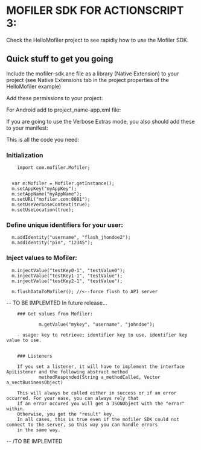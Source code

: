 # MOFILER SDK FOR ACTIONSCRIPT 3:

Check the HelloMofiler project to see rapidly how to use the Mofiler SDK.


## Quick stuff to get you going

Include the mofiler-sdk.ane file as a library (Native Extension) to your project (see Native Extensions tab in the project properties of the HelloMofiler example)

Add these permissions to your project: 

For Android add to project_name-app.xml file:

  <uses-permission android:name="android.permission.INTERNET"/>
  <uses-permission android:name="android.permission.ACCESS_NETWORK_STATE"/>
  <uses-permission android:name="android.permission.ACCESS_WIFI_STATE"/>
  <uses-permission android:name="android.permission.ACCESS_COARSE_LOCATION" />
  <uses-permission android:name="android.permission.READ_PHONE_STATE"/> 
  <uses-permission android:name="android.permission.READ_SMS" />
  <uses-permission android:name="android.permission.READ_PHONE_STATE" />

If you are going to use the Verbose Extras mode, you also should add these to your manifest:

  <uses-permission android:name="android.permission.RECEIVE_BOOT_COMPLETED" />
  <uses-permission android:name="android.permission.DISABLE_KEYGUARD"/>
  <uses-permission android:name="android.permission.WAKE_LOCK" />

This is all the code you need:

### Initialization
        import com.mofiler.Mofiler;


      var m:Mofiler = Mofiler.getInstance();
      m.setAppKey("myAppKey");
      m.setAppName("myAppName");
      m.setURL("mofiler.com:8081");
      m.setUseVerboseContext(true);
      m.setUseLocation(true);
      
### Define unique identifiers for your user:

      m.addIdentity("username", "flash_jhondoe2");
      m.addIdentity("pin", "12345");

### Inject values to Mofiler:

      m.injectValue("testKey0-1", "testValue0");
      m.injectValue("testKey1-1", "testValue");
      m.injectValue("testKey2-1", "testValue");
      
      m.flushDataToMofiler(); //<--force flush to API server


-- TO BE IMPLEMTED
In future release...

        ### Get values from Mofiler:

                m.getValue("mykey", "username", "johndoe");

        - usage: key to retrieve; identifier key to use, identifier key value to use.


        ### Listeners

        If you set a listener, it will have to implement the interface ApiListener and the following abstract method
        		methodResponded(String a_methodCalled, Vector a_vectBusinessObject)

        This will always be called either in success or if an error occurred. For your ease, you can always rely that
        if an error occured you will get a JSONObject with the "error" within.
        Otherwise, you get the "result" key.
        In all cases, this is true even if the mofiler SDK could not connect to the server, so this way you can handle errors
        in the same way.

-- /TO BE IMPLEMTED


